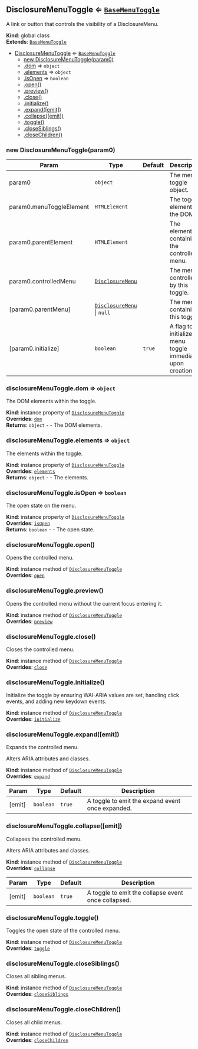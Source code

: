 <a name="DisclosureMenuToggle"></a>

## DisclosureMenuToggle ⇐ [<code>BaseMenuToggle</code>](#BaseMenuToggle)
A link or button that controls the visibility of a DisclosureMenu.

**Kind**: global class  
**Extends**: [<code>BaseMenuToggle</code>](#BaseMenuToggle)  

* [DisclosureMenuToggle](#DisclosureMenuToggle) ⇐ [<code>BaseMenuToggle</code>](#BaseMenuToggle)
    * [new DisclosureMenuToggle(param0)](#new_DisclosureMenuToggle_new)
    * [.dom](#BaseMenuToggle+dom) ⇒ <code>object</code>
    * [.elements](#BaseMenuToggle+elements) ⇒ <code>object</code>
    * [.isOpen](#BaseMenuToggle+isOpen) ⇒ <code>boolean</code>
    * [.open()](#DisclosureMenuToggle+open)
    * [.preview()](#DisclosureMenuToggle+preview)
    * [.close()](#DisclosureMenuToggle+close)
    * [.initialize()](#BaseMenuToggle+initialize)
    * [.expand([emit])](#BaseMenuToggle+expand)
    * [.collapse([emit])](#BaseMenuToggle+collapse)
    * [.toggle()](#BaseMenuToggle+toggle)
    * [.closeSiblings()](#BaseMenuToggle+closeSiblings)
    * [.closeChildren()](#BaseMenuToggle+closeChildren)

<a name="new_DisclosureMenuToggle_new"></a>

### new DisclosureMenuToggle(param0)

| Param | Type | Default | Description |
| --- | --- | --- | --- |
| param0 | <code>object</code> |  | The menu toggle object. |
| param0.menuToggleElement | <code>HTMLElement</code> |  | The toggle element in the DOM. |
| param0.parentElement | <code>HTMLElement</code> |  | The element containing the controlled menu. |
| param0.controlledMenu | [<code>DisclosureMenu</code>](#DisclosureMenu) |  | The menu controlled by this toggle. |
| [param0.parentMenu] | [<code>DisclosureMenu</code>](#DisclosureMenu) \| <code>null</code> | <code></code> | The menu containing this toggle. |
| [param0.initialize] | <code>boolean</code> | <code>true</code> | A flag to initialize the menu toggle immediately upon creation. |

<a name="BaseMenuToggle+dom"></a>

### disclosureMenuToggle.dom ⇒ <code>object</code>
The DOM elements within the toggle.

**Kind**: instance property of [<code>DisclosureMenuToggle</code>](#DisclosureMenuToggle)  
**Overrides**: [<code>dom</code>](#BaseMenuToggle+dom)  
**Returns**: <code>object</code> - - The DOM elements.  
<a name="BaseMenuToggle+elements"></a>

### disclosureMenuToggle.elements ⇒ <code>object</code>
The elements within the toggle.

**Kind**: instance property of [<code>DisclosureMenuToggle</code>](#DisclosureMenuToggle)  
**Overrides**: [<code>elements</code>](#BaseMenuToggle+elements)  
**Returns**: <code>object</code> - - The elements.  
<a name="BaseMenuToggle+isOpen"></a>

### disclosureMenuToggle.isOpen ⇒ <code>boolean</code>
The open state on the menu.

**Kind**: instance property of [<code>DisclosureMenuToggle</code>](#DisclosureMenuToggle)  
**Overrides**: [<code>isOpen</code>](#BaseMenuToggle+isOpen)  
**Returns**: <code>boolean</code> - - The open state.  
<a name="DisclosureMenuToggle+open"></a>

### disclosureMenuToggle.open()
Opens the controlled menu.

**Kind**: instance method of [<code>DisclosureMenuToggle</code>](#DisclosureMenuToggle)  
**Overrides**: [<code>open</code>](#BaseMenuToggle+open)  
<a name="DisclosureMenuToggle+preview"></a>

### disclosureMenuToggle.preview()
Opens the controlled menu without the current focus entering it.

**Kind**: instance method of [<code>DisclosureMenuToggle</code>](#DisclosureMenuToggle)  
**Overrides**: [<code>preview</code>](#BaseMenuToggle+preview)  
<a name="DisclosureMenuToggle+close"></a>

### disclosureMenuToggle.close()
Closes the controlled menu.

**Kind**: instance method of [<code>DisclosureMenuToggle</code>](#DisclosureMenuToggle)  
**Overrides**: [<code>close</code>](#BaseMenuToggle+close)  
<a name="BaseMenuToggle+initialize"></a>

### disclosureMenuToggle.initialize()
Initialize the toggle by ensuring WAI-ARIA values are set,
handling click events, and adding new keydown events.

**Kind**: instance method of [<code>DisclosureMenuToggle</code>](#DisclosureMenuToggle)  
**Overrides**: [<code>initialize</code>](#BaseMenuToggle+initialize)  
<a name="BaseMenuToggle+expand"></a>

### disclosureMenuToggle.expand([emit])
Expands the controlled menu.

Alters ARIA attributes and classes.

**Kind**: instance method of [<code>DisclosureMenuToggle</code>](#DisclosureMenuToggle)  
**Overrides**: [<code>expand</code>](#BaseMenuToggle+expand)  

| Param | Type | Default | Description |
| --- | --- | --- | --- |
| [emit] | <code>boolean</code> | <code>true</code> | A toggle to emit the expand event once expanded. |

<a name="BaseMenuToggle+collapse"></a>

### disclosureMenuToggle.collapse([emit])
Collapses the controlled menu.

Alters ARIA attributes and classes.

**Kind**: instance method of [<code>DisclosureMenuToggle</code>](#DisclosureMenuToggle)  
**Overrides**: [<code>collapse</code>](#BaseMenuToggle+collapse)  

| Param | Type | Default | Description |
| --- | --- | --- | --- |
| [emit] | <code>boolean</code> | <code>true</code> | A toggle to emit the collapse event once collapsed. |

<a name="BaseMenuToggle+toggle"></a>

### disclosureMenuToggle.toggle()
Toggles the open state of the controlled menu.

**Kind**: instance method of [<code>DisclosureMenuToggle</code>](#DisclosureMenuToggle)  
**Overrides**: [<code>toggle</code>](#BaseMenuToggle+toggle)  
<a name="BaseMenuToggle+closeSiblings"></a>

### disclosureMenuToggle.closeSiblings()
Closes all sibling menus.

**Kind**: instance method of [<code>DisclosureMenuToggle</code>](#DisclosureMenuToggle)  
**Overrides**: [<code>closeSiblings</code>](#BaseMenuToggle+closeSiblings)  
<a name="BaseMenuToggle+closeChildren"></a>

### disclosureMenuToggle.closeChildren()
Closes all child menus.

**Kind**: instance method of [<code>DisclosureMenuToggle</code>](#DisclosureMenuToggle)  
**Overrides**: [<code>closeChildren</code>](#BaseMenuToggle+closeChildren)  
